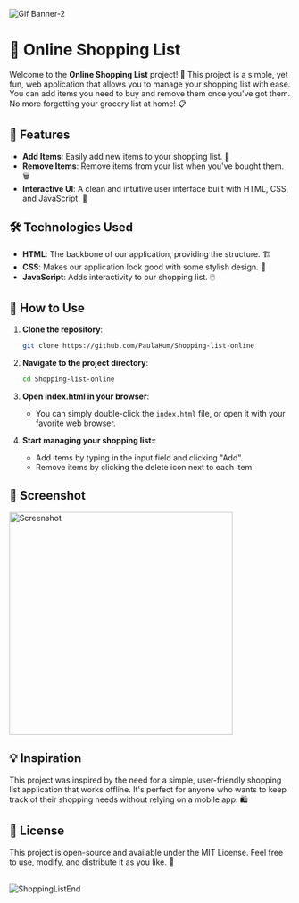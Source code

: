 ![Gif Banner-2](https://github.com/user-attachments/assets/87f97e24-70bd-455f-b2f7-42f4a7d86cc2)

# 🛒 Online Shopping List

Welcome to the **Online Shopping List** project! 🌟 This project is a simple, yet fun, web application that allows you to manage your shopping list with ease. You can add items you need to buy and remove them once you've got them. No more forgetting your grocery list at home! 📋

## 🚀 Features

- **Add Items**: Easily add new items to your shopping list. 📝
- **Remove Items**: Remove items from your list when you've bought them. 🗑️
- **Interactive UI**: A clean and intuitive user interface built with HTML, CSS, and JavaScript. 🎨

## 🛠️ Technologies Used

- **HTML**: The backbone of our application, providing the structure. 🏗️
- **CSS**: Makes our application look good with some stylish design. 💅
- **JavaScript**: Adds interactivity to our shopping list. 🖱️

## 🎉 How to Use

1. **Clone the repository**:
   ```bash
   git clone https://github.com/PaulaHum/Shopping-list-online

2. **Navigate to the project directory**:
   ```bash
   cd Shopping-list-online

3. **Open index.html in your browser**:
   - You can simply double-click the `index.html` file, or open it with your favorite web browser.

4. **Start managing your shopping list:**:
   - Add items by typing in the input field and clicking "Add".
   - Remove items by clicking the delete icon next to each item.
  
## 📸 Screenshot
<img width="400" alt="Screenshot" src="https://github.com/PaulaHum/Shopping-list-online/assets/156292388/ec64d8c6-a25f-40ab-a044-c3ecd814e08f">


## 💡 Inspiration
This project was inspired by the need for a simple, user-friendly shopping list application that works offline. It's perfect for anyone who wants to keep track of their shopping needs without relying on a mobile app. 🛍️

## 📜 License
This project is open-source and available under the MIT License. Feel free to use, modify, and distribute it as you like. 📄
<br></br>

![ShoppingListEnd](https://github.com/user-attachments/assets/4e1fd7cf-914c-4ca4-bf21-9a665d17e56e)






